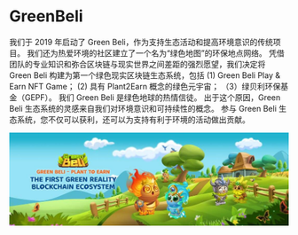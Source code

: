 # GreenBeli

我们于 2019 年启动了 Green Beli，作为支持生态活动和提高环境意识的传统项目。 我们还为热爱环境的社区建立了一个名为“绿色地图”的环保地点网络。
凭借团队的专业知识和弥合区块链与现实世界之间差距的强烈愿望，我们决定将 Green Beli 构建为第一个绿色现实区块链生态系统，包括 (1) Green Beli Play & Earn NFT Game； (2) 具有 Plant2Earn 概念的绿色元宇宙； （3）绿贝利环保基金（GEPF）。
我们 Green Beli 是绿色地球的热情信徒。 出于这个原因，Green Beli 生态系统的灵感来自我们对环境意识和可持续性的概念。 参与 Green Beli 生态系统，您不仅可以获利，还可以为支持有利于环境的活动做出贡献。

![1080x360](1080x360.jpg)
